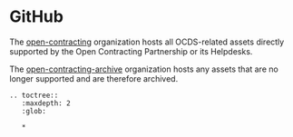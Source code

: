 # GitHub

The [open-contracting](https://github.com/open-contracting/) organization hosts all OCDS-related assets directly supported by the Open Contracting Partnership or its Helpdesks.

The [open-contracting-archive](https://github.com/open-contracting-archive/) organization hosts any assets that are no longer supported and are therefore archived.

```eval_rst
.. toctree::
   :maxdepth: 2
   :glob:

   *

```
